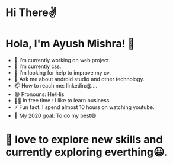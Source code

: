 # Hi There✌
# Hola, I'm Ayush Mishra! 👋

* 🔭 I’m currently working on web project.
* 🌱 I’m currently css.
* 🤔 I’m looking for help to improve my cv.
* 💬 Ask me about android studio and other technology.
* 📫 How to reach me: linkedin:@....
* 😄 Pronouns: He/His
* 👨‍💼 In free time : I like to learn business.
* ⚡ Fun fact: I spend almost 10 hours on watching youtube.
* 🦾 My 2020 goal: To do my best😅

# 🦅 love to explore new skills and currently exploring everthing😀.


